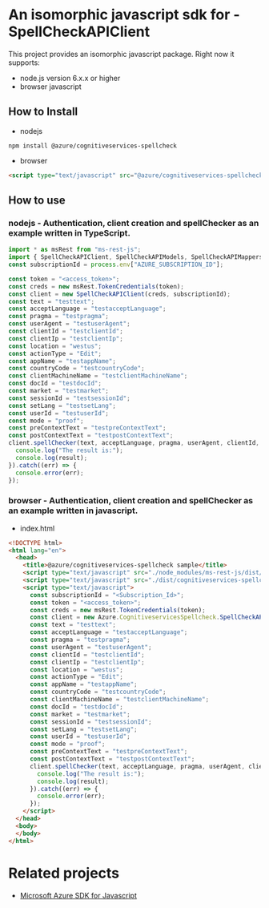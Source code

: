 # An isomorphic javascript sdk for - SpellCheckAPIClient
This project provides an isomorphic javascript package. Right now it supports:
- node.js version 6.x.x or higher
- browser javascript

## How to Install

- nodejs
```
npm install @azure/cognitiveservices-spellcheck
```
- browser
```html
<script type="text/javascript" src="@azure/cognitiveservices-spellcheck/dist/cognitiveservices-spellcheck.js"></script>
```

## How to use

### nodejs - Authentication, client creation and spellChecker  as an example written in TypeScript.

```ts
import * as msRest from "ms-rest-js";
import { SpellCheckAPIClient, SpellCheckAPIModels, SpellCheckAPIMappers } from "@azure/cognitiveservices-spellcheck";
const subscriptionId = process.env["AZURE_SUBSCRIPTION_ID"];

const token = "<access_token>";
const creds = new msRest.TokenCredentials(token);
const client = new SpellCheckAPIClient(creds, subscriptionId);
const text = "testtext";
const acceptLanguage = "testacceptLanguage";
const pragma = "testpragma";
const userAgent = "testuserAgent";
const clientId = "testclientId";
const clientIp = "testclientIp";
const location = "westus";
const actionType = "Edit";
const appName = "testappName";
const countryCode = "testcountryCode";
const clientMachineName = "testclientMachineName";
const docId = "testdocId";
const market = "testmarket";
const sessionId = "testsessionId";
const setLang = "testsetLang";
const userId = "testuserId";
const mode = "proof";
const preContextText = "testpreContextText";
const postContextText = "testpostContextText";
client.spellChecker(text, acceptLanguage, pragma, userAgent, clientId, clientIp, location, actionType, appName, countryCode, clientMachineName, docId, market, sessionId, setLang, userId, mode, preContextText, postContextText).then((result) => {
  console.log("The result is:");
  console.log(result);
}).catch((err) => {
  console.error(err);
});
```

### browser - Authentication, client creation and spellChecker  as an example written in javascript.

- index.html
```html
<!DOCTYPE html>
<html lang="en">
  <head>
    <title>@azure/cognitiveservices-spellcheck sample</title>
    <script type="text/javascript" src="./node_modules/ms-rest-js/dist/msRest.browser.js"></script>
    <script type="text/javascript" src="./dist/cognitiveservices-spellcheck.js"></script>
    <script type="text/javascript">
      const subscriptionId = "<Subscription_Id>";
      const token = "<access_token>";
      const creds = new msRest.TokenCredentials(token);
      const client = new Azure.CognitiveservicesSpellcheck.SpellCheckAPIClient(creds, subscriptionId);
      const text = "testtext";
      const acceptLanguage = "testacceptLanguage";
      const pragma = "testpragma";
      const userAgent = "testuserAgent";
      const clientId = "testclientId";
      const clientIp = "testclientIp";
      const location = "westus";
      const actionType = "Edit";
      const appName = "testappName";
      const countryCode = "testcountryCode";
      const clientMachineName = "testclientMachineName";
      const docId = "testdocId";
      const market = "testmarket";
      const sessionId = "testsessionId";
      const setLang = "testsetLang";
      const userId = "testuserId";
      const mode = "proof";
      const preContextText = "testpreContextText";
      const postContextText = "testpostContextText";
      client.spellChecker(text, acceptLanguage, pragma, userAgent, clientId, clientIp, location, actionType, appName, countryCode, clientMachineName, docId, market, sessionId, setLang, userId, mode, preContextText, postContextText).then((result) => {
        console.log("The result is:");
        console.log(result);
      }).catch((err) => {
        console.error(err);
      });
    </script>
  </head>
  <body>
  </body>
</html>
```

# Related projects
 - [Microsoft Azure SDK for Javascript](https://github.com/Azure/azure-sdk-for-js)
